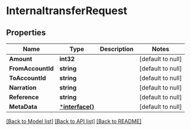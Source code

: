 # InternaltransferRequest

## Properties
Name | Type | Description | Notes
------------ | ------------- | ------------- | -------------
**Amount** | **int32** |  | [default to null]
**FromAccountId** | **string** |  | [default to null]
**ToAccountId** | **string** |  | [default to null]
**Narration** | **string** |  | [default to null]
**Reference** | **string** |  | [default to null]
**MetaData** | [***interface{}**](interface{}.md) |  | [default to null]

[[Back to Model list]](../README.md#documentation-for-models) [[Back to API list]](../README.md#documentation-for-api-endpoints) [[Back to README]](../README.md)

